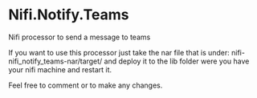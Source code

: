 # Nifi.Notify.Teams
Nifi processor to send a message to teams


If you want to use this processor just take the nar file that is under: nifi-nifi_notify_teams-nar/target/
and deploy it to the lib folder were you have your nifi machine and restart it.



Feel free to comment or to make any changes.

